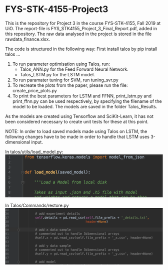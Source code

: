 # FYS-STK-4155-Project3
This is the repository for Project 3 in the course FYS-STK-4155, Fall 2019 at UiO.
The report-file is FYS_STK4155_Project_3_Final_Report.pdf, added in this repository.
The raw data analysed in the project is stored in the file rawdata_finance.xlsx.

The code is structured in the following way:
First install talos by pip install talos ...
1. To run parameter optimisation using Talos, run:
    - Talos_ANN.py for the Feed Forward Neural Network.
    - Talos_LSTM.py for the LSTM model.
2. To run paramater tuning for SVM, run tuning_svr.py
3. To recreate the plots from the paper, please run the file: create_price_plots.py
4. To print the best parameters for LSTM and FFNN, print_lstm.py and print_ffnn.py can be used respectively, by specifying the filename of the model to be loaded.
   The models are saved in the folder Talos_Results.

As the models are created using Tensorflow and SciKit-Learn, it has not been considered necessary to create unit tests for these at this point.

NOTE: In order to load saved models made using Talos on LSTM, the following changes have to be made in order to handle that LSTM uses 3-dimensional input.

In talos/utils/load_model.py:
![Image of first change](https://github.com/alexadal/FYS-STK-4155-Project3/blob/master/1.png)


In Talos/Commands/restore.py
![Image of second change](https://github.com/alexadal/FYS-STK-4155-Project3/blob/master/2.png)



